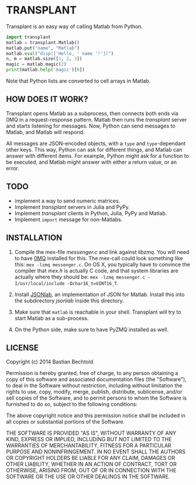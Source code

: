 TRANSPLANT
==========

Transplant is an easy way of calling Matlab from Python.

```python
import transplant
matlab = transplant.Matlab()
matlab.put("name", "Matlab")
matlab.eval("disp(['Hello, ' name '!'])")
n, m = matlab.size([1, 2, 3])
magic = matlab.magic(2)
print(matlab.help('magic')[0])
```

Note that Python lists are converted to cell arrays in Matlab.

HOW DOES IT WORK?
-----------------

Transplant opens Matlab as a subprocess, then connects both ends via 0MQ in a request-response pattern. Matlab then runs the _transplant_ server and starts listening for messages. Now, Python can send messages to Matlab, and Matlab will respond.

All messages are JSON-encoded objects, with a `type` and `type`-dependant other keys. This way, Python can ask for different things, and Matlab can answer with different items. For example, Python might ask for a function to be executed, and Matlab might answer with either a return value, or an error.

TODO
----

- implement a way to send numeric matrices.
- Implement _transplant_ servers in Julia and PyPy.
- Implement _transplant_ clients in Python, Julia, PyPy and Matlab.
- Implement `import` message for non-Matlabs.

INSTALLATION
------------

1. Compile the mex-file _messenger.c_ and link against _libzmq_. You will need to have [0MQ](http://zeromq.org) installed for this. The mex-call could look something like this: `mex -lzmq messenger.c`. On OS X, you typically have to convince the compiler that _mex.h_ is actually C code, and that system libraries are actually where they should be: `mex -lzmq messenger.c -I/usr/local/include -Dchar16_t=UINT16_T`.

2. Install [JSONlab](http://iso2mesh.sourceforge.net/cgi-bin/index.cgi?jsonlab), an implementation of JSON for Matlab. Install this into the subdirectory _jsonlab_ inside this directory.

3. Make sure that `matlab` is reachable in your shell. Transplant will try to start Matlab as a sub-process.

4. On the Python side, make sure to have PyZMQ installed as well. 

LICENSE
-------

Copyright (c) 2014 Bastian Bechtold

Permission is hereby granted, free of charge, to any person obtaining a copy
of this software and associated documentation files (the "Software"), to deal
in the Software without restriction, including without limitation the rights
to use, copy, modify, merge, publish, distribute, sublicense, and/or sell
copies of the Software, and to permit persons to whom the Software is
furnished to do so, subject to the following conditions:

The above copyright notice and this permission notice shall be included in
all copies or substantial portions of the Software.

THE SOFTWARE IS PROVIDED "AS IS", WITHOUT WARRANTY OF ANY KIND, EXPRESS OR
IMPLIED, INCLUDING BUT NOT LIMITED TO THE WARRANTIES OF MERCHANTABILITY,
FITNESS FOR A PARTICULAR PURPOSE AND NONINFRINGEMENT. IN NO EVENT SHALL THE
AUTHORS OR COPYRIGHT HOLDERS BE LIABLE FOR ANY CLAIM, DAMAGES OR OTHER
LIABILITY, WHETHER IN AN ACTION OF CONTRACT, TORT OR OTHERWISE, ARISING FROM,
OUT OF OR IN CONNECTION WITH THE SOFTWARE OR THE USE OR OTHER DEALINGS IN
THE SOFTWARE.
